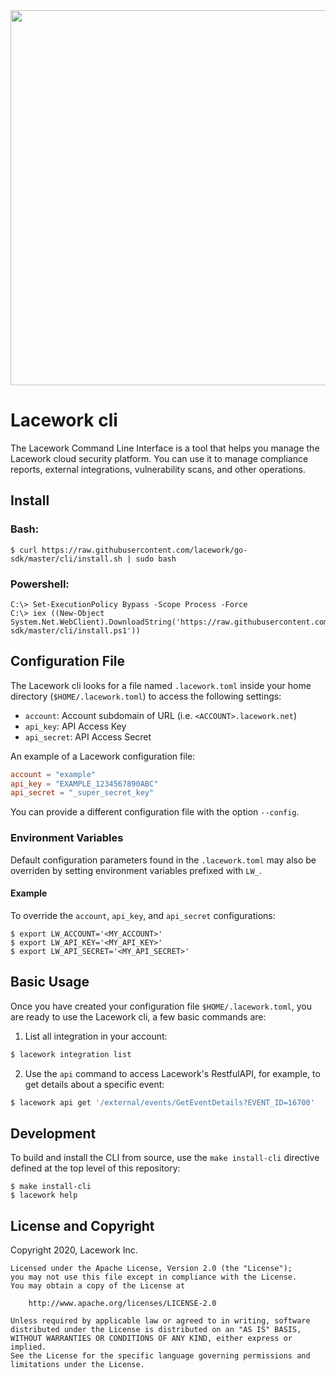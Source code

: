 <img src="https://techally-content.s3-us-west-1.amazonaws.com/public-content/lacework_logo_full.png" width="600">

# Lacework cli

The Lacework Command Line Interface is a tool that helps you manage the
Lacework cloud security platform. You can use it to manage compliance
reports, external integrations, vulnerability scans, and other operations.

## Install

### Bash:
```
$ curl https://raw.githubusercontent.com/lacework/go-sdk/master/cli/install.sh | sudo bash
```

### Powershell:
```
C:\> Set-ExecutionPolicy Bypass -Scope Process -Force
C:\> iex ((New-Object System.Net.WebClient).DownloadString('https://raw.githubusercontent.com/lacework/go-sdk/master/cli/install.ps1'))
```

## Configuration File

The Lacework cli looks for a file named `.lacework.toml` inside your home
directory (`$HOME/.lacework.toml`) to access the following settings:
* `account`: Account subdomain of URL (i.e. `<ACCOUNT>.lacework.net`)
* `api_key`: API Access Key
* `api_secret`: API Access Secret


An example of a Lacework configuration file:
```toml
account = "example"
api_key = "EXAMPLE_1234567890ABC"
api_secret = "_super_secret_key"
```

You can provide a different configuration file with the option `--config`.

### Environment Variables
Default configuration parameters found in the `.lacework.toml` may also be 
overriden by setting environment variables prefixed with `LW_`. 

#### Example
To override the `account`, `api_key`, and `api_secret`  configurations:
```
$ export LW_ACCOUNT='<MY_ACCOUNT>'
$ export LW_API_KEY='<MY_API_KEY>'
$ export LW_API_SECRET='<MY_API_SECRET>'
```

## Basic Usage
Once you have created your configuration file `$HOME/.lacework.toml`,
you are ready to use the Lacework cli, a few basic commands are:

1) List all integration in your account:
```bash
$ lacework integration list
```
2) Use the `api` command to access Lacework's RestfulAPI, for example,
to get details about a specific event:
```bash
$ lacework api get '/external/events/GetEventDetails?EVENT_ID=16700'
```

## Development
To build and install the CLI from source, use the `make install-cli` directive
defined at the top level of this repository:
```
$ make install-cli
$ lacework help
```

## License and Copyright
Copyright 2020, Lacework Inc.
```
Licensed under the Apache License, Version 2.0 (the "License");
you may not use this file except in compliance with the License.
You may obtain a copy of the License at

    http://www.apache.org/licenses/LICENSE-2.0

Unless required by applicable law or agreed to in writing, software
distributed under the License is distributed on an "AS IS" BASIS,
WITHOUT WARRANTIES OR CONDITIONS OF ANY KIND, either express or implied.
See the License for the specific language governing permissions and
limitations under the License.
```
